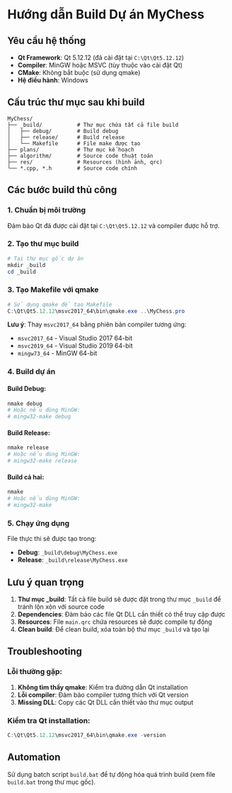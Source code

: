 # Hướng dẫn Build Dự án MyChess

## Yêu cầu hệ thống

- **Qt Framework**: Qt 5.12.12 (đã cài đặt tại `C:\Qt\Qt5.12.12`)
- **Compiler**: MinGW hoặc MSVC (tùy thuộc vào cài đặt Qt)
- **CMake**: Không bắt buộc (sử dụng qmake)
- **Hệ điều hành**: Windows

## Cấu trúc thư mục sau khi build

```
MyChess/
├── _build/           # Thư mục chứa tất cả file build
│   ├── debug/        # Build debug
│   ├── release/      # Build release
│   └── Makefile      # File make được tạo
├── plans/            # Thư mục kế hoạch
├── algorithm/        # Source code thuật toán
├── res/              # Resources (hình ảnh, qrc)
└── *.cpp, *.h        # Source code chính
```

## Các bước build thủ công

### 1. Chuẩn bị môi trường

Đảm bảo Qt đã được cài đặt tại `C:\Qt\Qt5.12.12` và compiler được hỗ trợ.

### 2. Tạo thư mục build

```powershell
# Tại thư mục gốc dự án
mkdir _build
cd _build
```

### 3. Tạo Makefile với qmake

```powershell
# Sử dụng qmake để tạo Makefile
C:\Qt\Qt5.12.12\msvc2017_64\bin\qmake.exe ..\MyChess.pro
```

**Lưu ý**: Thay `msvc2017_64` bằng phiên bản compiler tương ứng:
- `msvc2017_64` - Visual Studio 2017 64-bit
- `msvc2019_64` - Visual Studio 2019 64-bit  
- `mingw73_64` - MinGW 64-bit

### 4. Build dự án

#### Build Debug:
```powershell
nmake debug
# Hoặc nếu dùng MinGW:
# mingw32-make debug
```

#### Build Release:
```powershell
nmake release
# Hoặc nếu dùng MinGW:
# mingw32-make release
```

#### Build cả hai:
```powershell
nmake
# Hoặc nếu dùng MinGW:
# mingw32-make
```

### 5. Chạy ứng dụng

File thực thi sẽ được tạo trong:
- **Debug**: `_build\debug\MyChess.exe`
- **Release**: `_build\release\MyChess.exe`

## Lưu ý quan trọng

1. **Thư mục _build**: Tất cả file build sẽ được đặt trong thư mục `_build` để tránh lộn xộn với source code
2. **Dependencies**: Đảm bảo các file Qt DLL cần thiết có thể truy cập được
3. **Resources**: File `main.qrc` chứa resources sẽ được compile tự động
4. **Clean build**: Để clean build, xóa toàn bộ thư mục `_build` và tạo lại

## Troubleshooting

### Lỗi thường gặp:

1. **Không tìm thấy qmake**: Kiểm tra đường dẫn Qt installation
2. **Lỗi compiler**: Đảm bảo compiler tương thích với Qt version
3. **Missing DLL**: Copy các Qt DLL cần thiết vào thư mục output

### Kiểm tra Qt installation:
```powershell
C:\Qt\Qt5.12.12\msvc2017_64\bin\qmake.exe -version
```

## Automation

Sử dụng batch script `build.bat` để tự động hóa quá trình build (xem file `build.bat` trong thư mục gốc).
